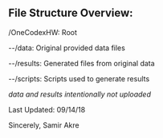 ## File Structure Overview: 

/OneCodexHW:    Root

--/data:        Original provided data files

--/results:     Generated files from original data

--/scripts:     Scripts used to generate results




*data and results intentionally not uploaded*


Last Updated: 09/14/18

Sincerely,
Samir Akre
